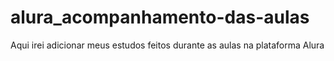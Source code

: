 # alura_acompanhamento-das-aulas
Aqui irei adicionar meus estudos feitos durante as aulas na plataforma Alura
